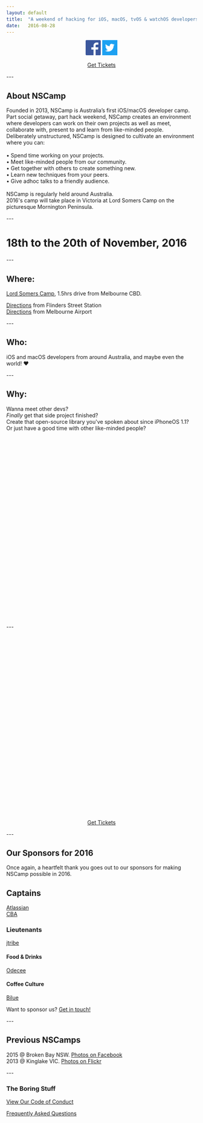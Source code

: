 ```yaml
---
layout: default
title:  "A weekend of hacking for iOS, macOS, tvOS & watchOS developers everywhere."
date:   2016-08-28
---
```


<div style="text-align: center">
<div style="display: inline-block">
        <a id="footer-li" href="https://www.facebook.com/nextstepcamp"><img src="./img/fb.png" alt="NSFacebook" height="40" width="40"></a>
        <a id="footer-li" href="http://www.twitter.com/nscamp_au"><img src="./img/twitter.png" alt="NSBird" height="40" width="40"></a>
</div>
</div>

<div style="width: 100%; text-align: center;"><p class="register"><a href="https://www.eventbrite.com.au/e/nscamp-2016-tickets-27538463285">Get Tickets</a></p></div>

---<br>

<h2>About NSCamp</h2>

<p>
Founded in 2013, NSCamp is Australia’s first iOS/macOS developer camp.<br>Part social getaway, part hack weekend, NSCamp creates an environment where developers can work on their own projects as well as meet, collaborate with, present to and learn from like-minded people.<br>Deliberately unstructured, NSCamp is designed to cultivate an environment where you can:<br><br>
• Spend time working on your projects.<br>
• Meet like-minded people from our community.<br>
• Get together with others to create something new.<br>
• Learn new techniques from your peers.<br>
• Give adhoc talks to a friendly audience.<br><br>
NSCamp is regularly held around Australia.<br>2016's camp will take place in Victoria at Lord Somers Camp on the picturesque Mornington Peninsula.
</p>

---<br>

# 18th to the 20th of November, 2016 

---<br>

## Where:

[Lord Somers Camp](http://www.lordsomerscamp.com/), 1.5hrs drive from Melbourne CBD.

[Directions](https://goo.gl/maps/8QcjfdcdzLB2) from Flinders Street Station<br>
[Directions](https://goo.gl/maps/aiTH9hjugGy) from Melbourne Airport

---<br>

## Who:

iOS and macOS developers from around Australia, and maybe even the world! ❤️

---<br>

## Why:

Wanna meet other devs?<br> 
_Finally_ get that side project finished?<br> 
Create that open-source library you've spoken about since iPhoneOS 1.1?<br>
Or just have a good time with other like-minded people?<br>

<div id="googleMap" style="height:480px; pointer-events: none;"></div>

---<br>

<div style="width: 100%; text-align: center; margin-top:500px;"><p class="register"><a href="https://www.eventbrite.com.au/e/nscamp-2016-tickets-27538463285">Get Tickets</a></p></div>

---<br>

<h2>Our Sponsors for 2016</h2>

<p>
Once again, a heartfelt thank you goes out to our sponsors for making NSCamp possible in 2016.
</p>

<div id="sponsor-captains" class="sponsors-1">
  <h2>Captains</h2>
  <a href="https://www.atlassian.com/" class="sponsor sponsor-atlassian"><div>Atlassian</div></a>
  <a href="https://www.commbank.com.au/" class="sponsor sponsor-commbank"><div>CBA</div></a>
</div>

<div id="sponsor-lientenants" class="sponsors-2">
  <h3>Lieutenants</h3>
  <a href="http://jtribe.com.au" class="sponsor sponsor-jtribe"><div>jtribe</div></a>
</div>

<div id="sponsor-food-drinks" class="sponsors-2">
  <h4>Food &amp; Drinks</h4>
  <a href="http://odecee.com.au" class="sponsor sponsor-odecee"><div>Odecee</div></a>
</div>

<div id="sponsor-food-drinks" class="sponsors-2">
  <h4>Coffee Culture</h4>
  <a href="http://bilue.com.au" class="sponsor sponsor-bilue"><div>Bilue</div></a>
</div>

Want to sponsor us? [Get in touch!](mailto:nscamp@jtribe.com.au)

---<br>

## Previous NSCamps

2015 @ Broken Bay NSW. <a href="https://www.facebook.com/nextstepcamp/photos_stream">Photos on Facebook</a><br>
2013 @ Kinglake VIC. <a href="https://www.flickr.com/photos/109763057@N06/"> Photos on Flickr </a>

---<br>

### The Boring Stuff

[View Our Code of Conduct](./CoC.html)

[Frequently Asked Questions](./FAQ.html)

